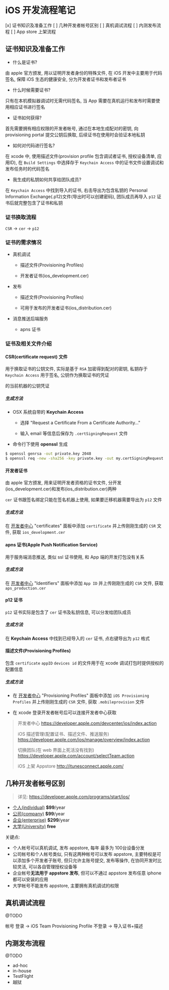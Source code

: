 # iOS 开发流程笔记

[x] 证书知识及准备工作
[ ] 几种开发者帐号区别
[ ] 真机调试流程
[ ] 内测发布流程
[ ] App store 上架流程

## 证书知识及准备工作

- 什么是证书?

由 apple 官方颁发, 用以证明开发者身份的特殊文件, 在 iOS 开发中主要用于代码签名, 保障 iOS 生态的健康安全, 分为开发者证书和发布者证书

- 什么时候需要证书?

只有在本机模拟器调试时无需代码签名, 当 App 需要在真机运行和发布时需要使用相应证书进行签名

- 证书如何获得?

首先需要拥有相应权限的开发者帐号, 通过在本地生成配对的密钥, 向 provisioning portal 提交公钥后换取, 后续证书在使用时会验证本地私钥

- 如何对代码进行签名?

在 xcode 中, 使用描述文件(provision profile 包含调试者证书, 授权设备清单, 应用ID), 在 `Build Settings` 中选择存于 `Keychain Access` 中的证书文件设置调试和发布任务时的代码签名

- 我生成的私钥如何共享给团队成员?

在 `Keychain Access` 中找到导入的证书, 右击导出为包含私钥的 Personal Information Exchange(.p12)文件(导出时可以创建密码), 团队成员再导入 `p12` 证书后就完整包含了证书和私钥

### 证书换取流程

`CSR` -> `cer` -> `p12`

### 证书的需求情况

- 真机调试

  + 描述文件(Provisioning Profiles)

  + 开发者证书(ios_development.cer)

- 发布

  + 描述文件(Provisioning Profiles)

  + 可用于发布的开发者证书(ios_distribution.cer)

- 消息推送后端服务

  + apns 证书

### 证书及相关文件介绍

#### CSR(certificate request) 文件

用于换取证书的公钥文件, 实际是基于 `RSA` 加密得到配对的密钥, 私钥存于 `Keychain Access` 用于签名, 公钥作为换取证书的凭证

的当前机器的公钥凭证

##### 生成方法

- OSX 系统自带的 **Keychain Access**

  + 选择 "Request a Certificate From a Certificate Authority…"

  + 输入 email 等信息后保存为 `.certSigningRequest` 文件

- 命令行下使用 **openssl** 生成

```bash
$ openssl genrsa -out private.key 2048
$ openssl req -new -sha256 -key private.key -out my.certSigningRequest
```

#### 开发者证书

由 apple 官方颁发, 用来证明开发者资格的证书文件, 分开发(ios_development.cer)和发布(ios_distribution.cer)两种

`cer` 证书跟签名绑定只能在签名机器上使用, 如果要迁移机器需要导出为 `p12` 文件

##### 生成方法

在 [开发者中心](https://developer.apple.com/devcenter/ios/index.action) "certificates" 面板中添加 `certificate` 并上传刚刚生成的 `CSR` 文件, 获取 `ios_development.cer`

#### apns 证书(Apple Push Notification Service)

用于服务端消息推送, 类似 ssl 证书使用, 和 App 端的开发打包没有关系

##### 生成方法

在 [开发者中心](https://developer.apple.com/devcenter/ios/index.action) "Identifiers" 面板中添加 `App ID` 并上传刚刚生成的 `CSR` 文件, 获取 `aps_production.cer`

#### p12 证书

`p12` 证书实际是包含了 `cer` 证书及私钥信息, 可以分发给团队成员

##### 生成方法

在 **Keychain Access** 中找到已经导入的 `cer` 证书, 点右键导出为 `p12` 格式

#### 描述文件(Provisioning Profiles)

包含 `certificate` `appID` `devices id` 的文件用于在 xcode 调试打包时提供授权的配置信息

##### 生成方法

- 在 [开发者中心](https://developer.apple.com/devcenter/ios/index.action) "Provisioning Profiles" 面板中添加 `iOS Provisioning Profiles` 并上传刚刚生成的 `CSR` 文件, 获取 `.mobileprovision` 文件

- 在 xcode 登录开发者帐号后可以连接开发者中心获取

> 开发者中心
> https://developer.apple.com/devcenter/ios/index.action
> 
> iOS 描述管理(配置证书、描述文件、推送服务)
> https://developer.apple.com/ios/manage/overview/index.action
> 
> 切换团队(在 web 界面上死活没有找到)
> https://developer.apple.com/account/selectTeam.action
> 
> iOS 上架 Appstore
> http://itunesconnect.apple.com/

## 几种开发者帐号区别

> 详见: https://developer.apple.com/programs/start/ios/

- [个人(individual)](https://developer.apple.com/programs/ios/) **$99**/year
- [公司(company)](https://developer.apple.com/programs/ios/) **$99**/year
- [企业(enterprise)](https://developer.apple.com/programs/ios/enterprise/) **$299**/year
- [大学(University)](https://developer.apple.com/programs/start/university/) **free**

关键点:

- 个人帐号可以真机调试, 发布 appstore, 每年 最多为 100台设备分发
- 公司帐号和个人帐号类似, 只有这两种帐号可以发布 appstore, 主要特权是可以添加多个开发者子账号, 但只允许主账号提交, 发布等操作, 在协同开发时比较灵活, 可以各自管理授权设备等
- 企业帐号**无法用于 appstore 发布**, 但可以不通过 appstore 发布任意 iphone 都可以安装的应用
- 大学帐号不能发布 appstore, 主要拥有真机调试的权限

## 真机调试流程

@TODO

帐号
登录 -> iOS Team Provisioning Profile
不登录 -> 导入证书+描述

## 内测发布流程

@TODO
- ad-hoc
- in-house
- TestFlight
- 越狱